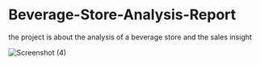 # Beverage-Store-Analysis-Report
the project is about the analysis of a beverage store and the sales insight

![Screenshot (4)](https://github.com/user-attachments/assets/2d6caf39-379d-4a64-a9cc-308f2823bb90)



